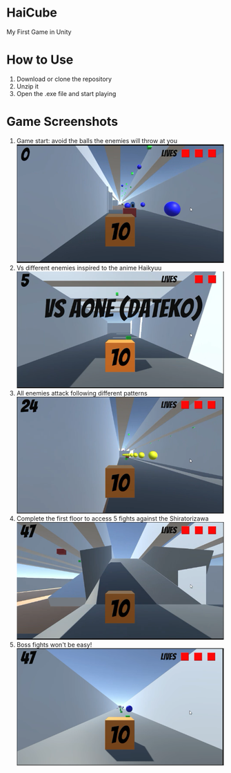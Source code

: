 # HaiCube
My First Game in Unity

# How to Use
1. Download or clone the repository
2. Unzip it
3. Open the .exe file and start playing

# Game Screenshots
1. Game start: avoid the balls the enemies will throw at you ![alt text](https://github.com/Kodaku/HaiCube/blob/main/Images/1.FirstEnemy.PNG)
2. Vs different enemies inspired to the anime Haikyuu ![alt text](https://github.com/Kodaku/HaiCube/blob/main/Images/2.Vs.PNG)
3. All enemies attack following different patterns ![alt text](https://github.com/Kodaku/HaiCube/blob/main/Images/3.DifferentPatterns.PNG)
4. Complete the first floor to access 5 fights against the Shiratorizawa ![alt text](https://github.com/Kodaku/HaiCube/blob/main/Images/4.MoreFloors.PNG)
5. Boss fights won't be easy! ![alt text](https://github.com/Kodaku/HaiCube/blob/main/Images/5.BossFights.PNG)

